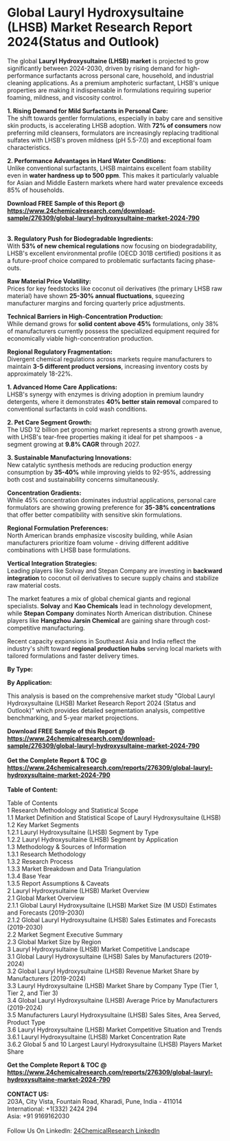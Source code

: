 <h1>Global Lauryl Hydroxysultaine (LHSB) Market Research Report 2024(Status and Outlook)</h1><p>The global <strong>Lauryl Hydroxysultaine (LHSB) market</strong> is projected to grow significantly between 2024-2030, driven by rising demand for high-performance surfactants across personal care, household, and industrial cleaning applications. As a premium amphoteric surfactant, LHSB's unique properties are making it indispensable in formulations requiring superior foaming, mildness, and viscosity control.</p><p><strong>1. Rising Demand for Mild Surfactants in Personal Care:</strong><br>
The shift towards gentler formulations, especially in baby care and sensitive skin products, is accelerating LHSB adoption. With <strong>72% of consumers</strong> now preferring mild cleansers, formulators are increasingly replacing traditional sulfates with LHSB's proven mildness (pH 5.5-7.0) and exceptional foam characteristics.</p><p><strong>2. Performance Advantages in Hard Water Conditions:</strong><br>
Unlike conventional surfactants, LHSB maintains excellent foam stability even in <strong>water hardness up to 500 ppm</strong>. This makes it particularly valuable for Asian and Middle Eastern markets where hard water prevalence exceeds 85% of households.</p><div><b>Download FREE Sample of this Report @ 
            <a href="https://www.24chemicalresearch.com/download-sample/276309/global-lauryl-hydroxysultaine-market-2024-790">
            https://www.24chemicalresearch.com/download-sample/276309/global-lauryl-hydroxysultaine-market-2024-790</a></b></div><br><p><strong>3. Regulatory Push for Biodegradable Ingredients:</strong><br>
With <strong>53% of new chemical regulations</strong> now focusing on biodegradability, LHSB's excellent environmental profile (OECD 301B certified) positions it as a future-proof choice compared to problematic surfactants facing phase-outs.</p><p><strong>Raw Material Price Volatility:</strong><br>
Prices for key feedstocks like coconut oil derivatives (the primary LHSB raw material) have shown <strong>25-30% annual fluctuations</strong>, squeezing manufacturer margins and forcing quarterly price adjustments.</p><p><strong>Technical Barriers in High-Concentration Production:</strong><br>
While demand grows for <strong>solid content above 45%</strong> formulations, only 38% of manufacturers currently possess the specialized equipment required for economically viable high-concentration production.</p><p><strong>Regional Regulatory Fragmentation:</strong><br>
Divergent chemical regulations across markets require manufacturers to maintain <strong>3-5 different product versions</strong>, increasing inventory costs by approximately 18-22%.</p><p><strong>1. Advanced Home Care Applications:</strong><br>
LHSB's synergy with enzymes is driving adoption in premium laundry detergents, where it demonstrates <strong>40% better stain removal</strong> compared to conventional surfactants in cold wash conditions.</p><p><strong>2. Pet Care Segment Growth:</strong><br>
The USD 12 billion pet grooming market represents a strong growth avenue, with LHSB's tear-free properties making it ideal for pet shampoos - a segment growing at <strong>9.8% CAGR</strong> through 2027.</p><p><strong>3. Sustainable Manufacturing Innovations:</strong><br>
New catalytic synthesis methods are reducing production energy consumption by <strong>35-40%</strong> while improving yields to 92-95%, addressing both cost and sustainability concerns simultaneously.</p><p><strong>Concentration Gradients:</strong><br>
While 45% concentration dominates industrial applications, personal care formulators are showing growing preference for <strong>35-38% concentrations</strong> that offer better compatibility with sensitive skin formulations.</p><p><strong>Regional Formulation Preferences:</strong><br>
North American brands emphasize viscosity building, while Asian manufacturers prioritize foam volume - driving different additive combinations with LHSB base formulations.</p><p><strong>Vertical Integration Strategies:</strong><br>
Leading players like Solvay and Stepan Company are investing in <strong>backward integration</strong> to coconut oil derivatives to secure supply chains and stabilize raw material costs.</p><p>The market features a mix of global chemical giants and regional specialists. <strong>Solvay</strong> and <strong>Kao Chemicals</strong> lead in technology development, while <strong>Stepan Company</strong> dominates North American distribution. Chinese players like <strong>Hangzhou Jarsin Chemical</strong> are gaining share through cost-competitive manufacturing.</p><p>Recent capacity expansions in Southeast Asia and India reflect the industry's shift toward <strong>regional production hubs</strong> serving local markets with tailored formulations and faster delivery times.</p><p><strong>By Type:</strong></p><p><strong>By Application:</strong></p><p>This analysis is based on the comprehensive market study "Global Lauryl Hydroxysultaine (LHSB) Market Research Report 2024 (Status and Outlook)" which provides detailed segmentation analysis, competitive benchmarking, and 5-year market projections.</p><div><b>Download FREE Sample of this Report @ 
            <a href="https://www.24chemicalresearch.com/download-sample/276309/global-lauryl-hydroxysultaine-market-2024-790">
            https://www.24chemicalresearch.com/download-sample/276309/global-lauryl-hydroxysultaine-market-2024-790</a></b></div><br><div><b>Get the Complete Report & TOC @ 
            <a href="https://www.24chemicalresearch.com/reports/276309/global-lauryl-hydroxysultaine-market-2024-790">
            https://www.24chemicalresearch.com/reports/276309/global-lauryl-hydroxysultaine-market-2024-790</a></b></div><br>
            <b>Table of Content:</b><p>Table of Contents<br />
1 Research Methodology and Statistical Scope<br />
1.1 Market Definition and Statistical Scope of Lauryl Hydroxysultaine (LHSB)<br />
1.2 Key Market Segments<br />
1.2.1 Lauryl Hydroxysultaine (LHSB) Segment by Type<br />
1.2.2 Lauryl Hydroxysultaine (LHSB) Segment by Application<br />
1.3 Methodology & Sources of Information<br />
1.3.1 Research Methodology<br />
1.3.2 Research Process<br />
1.3.3 Market Breakdown and Data Triangulation<br />
1.3.4 Base Year<br />
1.3.5 Report Assumptions & Caveats<br />
2 Lauryl Hydroxysultaine (LHSB) Market Overview<br />
2.1 Global Market Overview<br />
2.1.1 Global Lauryl Hydroxysultaine (LHSB) Market Size (M USD) Estimates and Forecasts (2019-2030)<br />
2.1.2 Global Lauryl Hydroxysultaine (LHSB) Sales Estimates and Forecasts (2019-2030)<br />
2.2 Market Segment Executive Summary<br />
2.3 Global Market Size by Region<br />
3 Lauryl Hydroxysultaine (LHSB) Market Competitive Landscape<br />
3.1 Global Lauryl Hydroxysultaine (LHSB) Sales by Manufacturers (2019-2024)<br />
3.2 Global Lauryl Hydroxysultaine (LHSB) Revenue Market Share by Manufacturers (2019-2024)<br />
3.3 Lauryl Hydroxysultaine (LHSB) Market Share by Company Type (Tier 1, Tier 2, and Tier 3)<br />
3.4 Global Lauryl Hydroxysultaine (LHSB) Average Price by Manufacturers (2019-2024)<br />
3.5 Manufacturers Lauryl Hydroxysultaine (LHSB) Sales Sites, Area Served, Product Type<br />
3.6 Lauryl Hydroxysultaine (LHSB) Market Competitive Situation and Trends<br />
3.6.1 Lauryl Hydroxysultaine (LHSB) Market Concentration Rate<br />
3.6.2 Global 5 and 10 Largest Lauryl Hydroxysultaine (LHSB) Players Market Share </p><div><b>Get the Complete Report & TOC @ 
            <a href="https://www.24chemicalresearch.com/reports/276309/global-lauryl-hydroxysultaine-market-2024-790">
            https://www.24chemicalresearch.com/reports/276309/global-lauryl-hydroxysultaine-market-2024-790</a></b></div><br><b>CONTACT US:</b><br>
            203A, City Vista, Fountain Road, Kharadi, Pune, India - 411014<br>
            International: +1(332) 2424 294<br>
            Asia: +91 9169162030 <br><br>
            Follow Us On LinkedIn: <a href="https://www.linkedin.com/company/24chemicalresearch/">24ChemicalResearch LinkedIn</a>